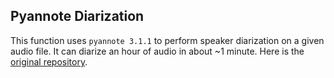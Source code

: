## Pyannote Diarization

This function uses `pyannote 3.1.1` to perform speaker diarization on a given audio file. It can diarize an hour of audio in about ~1 minute. Here is the [original repository](https://github.com/pyannote/pyannote-audio).